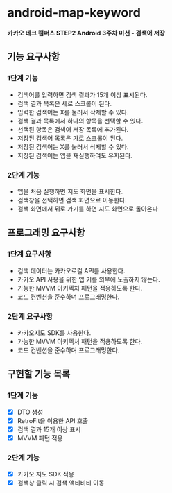 # android-map-keyword
**카카오 테크 캠퍼스 STEP2 Android 3주차 미션 - 검색어 저장**
## 기능 요구사항
### 1단계 기능
- 검색어를 입력하면 검색 결과가 15개 이상 표시된다.
- 검색 결과 목록은 세로 스크롤이 된다.
- 입력한 검색어는 X를 눌러서 삭제할 수 있다.
- 검색 결과 목록에서 하나의 항목을 선택할 수 있다.
- 선택된 항목은 검색어 저장 목록에 추가된다.
- 저장된 검색어 목록은 가로 스크롤이 된다.
- 저장된 검색어는 X를 눌러서 삭제할 수 있다.
- 저장된 검색어는 앱을 재실행하여도 유지된다.
### 2단계 기능
- 앱을 처음 실행하면 지도 화면을 표시한다.
- 검색창을 선택하면 검색 화면으로 이동한다.
- 검색 화면에서 뒤로 가기를 하면 지도 화면으로 돌아온다
## 프로그래밍 요구사항
### 1단계 요구사항
- 검색 데이터는 카카오로컬 API를 사용한다.
- 카카오 API 사용을 위한 앱 키를 외부에 노출하지 않는다.
- 가능한 MVVM 아키텍처 패턴을 적용하도록 한다.
- 코드 컨벤션을 준수하며 프로그래밍한다.
### 2단계 요구사항
- 카카오지도 SDK를 사용한다.
- 가능한 MVVM 아키텍처 패턴을 적용하도록 한다. 
- 코드 컨벤션을 준수하며 프로그래밍한다.
## 구현할 기능 목록
### 1단계 기능
- [x] DTO 생성
- [x] RetroFit을 이용한 API 호출
- [x] 검색 결과 15개 이상 표시
- [x] MVVM 패턴 적용
### 2단계 기능
- [x] 카카오 지도 SDK 적용
- [x] 검색창 클릭 시 검색 액티비티 이동
